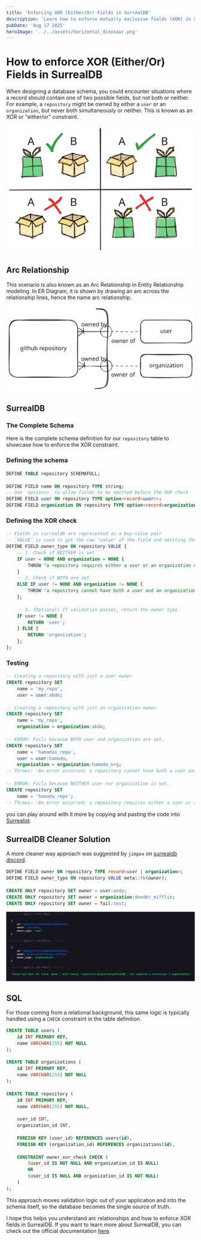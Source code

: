 ```yaml
---
title: 'Enforcing XOR (Either/Or) Fields in SurrealDB'
description: 'Learn how to enforce mutually exclusive fields (XOR) in SurrealDB, ensuring a record has either one field or another, but not both or neither'
pubDate: 'Aug 17 2025'
heroImage: '../../assets/horizontal_dinosaur.png'
---
```

# How to enforce XOR (Either/Or) Fields in SurrealDB 

When designing a database schema, you could encounter situations where a record
should contain one of two possible fields, but not both or neither. For example, a
`repository` might be owned by either a `user` or an `organization`, but never
both simultaneously or neither. This is known as an XOR or "either/or" constraint.

![xor boxes](../../assets/box-svg.svg)


## Arc Relationship
This scenario is also known as an Arc Relationship in Entity Relationship modeling.
In ER Diagram, it is shown by drawing an arc across the relationship lines,
hence the name arc relationship.

![arc diagram](../../assets/arc-svg-final.svg)


## SurrealDB



### The Complete Schema

Here is the complete schema definition for our `repository` table to showcase how
to enforce the XOR constraint.

### Defining the schema
```sql
DEFINE TABLE repository SCHEMAFULL;

DEFINE FIELD name ON repository TYPE string;
-- Use `option<>` to allow fields to be omitted before the XOR check
DEFINE FIELD user ON repository TYPE option<record<user>>;
DEFINE FIELD organization ON repository TYPE option<record<organization>>;
```


### Defining the XOR check
```sql
-- Fields in surrealdb are represented as a key-value pair
-- `VALUE` is used to get the raw "value" of the field and omitting the "key"
DEFINE FIELD owner_type ON repository VALUE {
    -- 1. Check if NEITHER is set
    IF user = NONE AND organization = NONE {
        THROW "a repository requires either a user or an organization owner";
    }
    -- 2. Check if BOTH are set
    ELSE IF user != NONE AND organization != NONE {
        THROW "a repository cannot have both a user and an organization owner";
    };

    -- 3. (Optional) If validation passes, return the owner type
    IF user != NONE {
        RETURN 'user';
    } ELSE {
        RETURN 'organization';
    };
};
```

### Testing

```sql
-- Creating a repository with just a user owner
CREATE repository SET
    name = 'my_repo',
    user = user:abdo;

-- Creating a repository with just an organization owner
CREATE repository SET
    name = 'my_repo',
    organization = organization:abdo;

-- ERROR: Fails because BOTH user and organization are set.
CREATE repository SET
    name = 'hamadas_repo',
    user = user:hamada,
    organization = organization:hamada_org;
-- Throws: 'An error occurred: a repository cannot have both a user and an organization owner'

-- ERROR: Fails because NEITHER user nor organization is set.
CREATE repository SET
    name = 'hamada_repo';
-- Throws: 'An error occurred: a repository requires either a user or an organization owner'
```

you can play around with it more by copying and pasting the code into
[Surrealist](https://app.surrealdb.com/c/sandbox/query).

## SurrealDB Cleaner Solution

A more cleaner way approach was suggested by `jimpex` on [surrealdb discord](https://discord.com/channels/902568124350599239/970338835990974484/1406455766952444038).

```sql
DEFINE FIELD owner ON repository TYPE record<user | organization>;
DEFINE FIELD owner_type ON repository VALUE meta::tb(owner); 

CREATE ONLY repository SET owner = user:andy;
CREATE ONLY repository SET owner = organization:dunder_mifflin;
CREATE ONLY repository SET owner = fail:test;
```
![jimpex from surrealdb discord cleaner solution](../../assets/image-surrealdb-jimpex.png)

## SQL
For those coming from a relational background, this same logic is typically
handled using a `CHECK` constraint in the table definition.

```sql
CREATE TABLE users (
    id INT PRIMARY KEY,
    name VARCHAR(255) NOT NULL
);

CREATE TABLE organizations (
    id INT PRIMARY KEY,
    name VARCHAR(255) NOT NULL
);

CREATE TABLE repository (
    id INT PRIMARY KEY,
    name VARCHAR(255) NOT NULL,
    
    user_id INT,
    organization_id INT,
    
    FOREIGN KEY (user_id) REFERENCES users(id),
    FOREIGN KEY (organization_id) REFERENCES organizations(id),
    
    CONSTRAINT owner_xor_check CHECK (
        (user_id IS NOT NULL AND organization_id IS NULL)
        OR
        (user_id IS NULL AND organization_id IS NOT NULL)
    )
);
```

This approach moves validation logic out of your application and into the schema
itself, so the database becomes the single source of truth.

I hope this helps you understand arc relationships and how to enforce XOR fields
in SurrealDB. If you want to learn more about SurrealDB, you can check out the official
documentation [here](https://surrealdb.com/docs/surrealdb).
